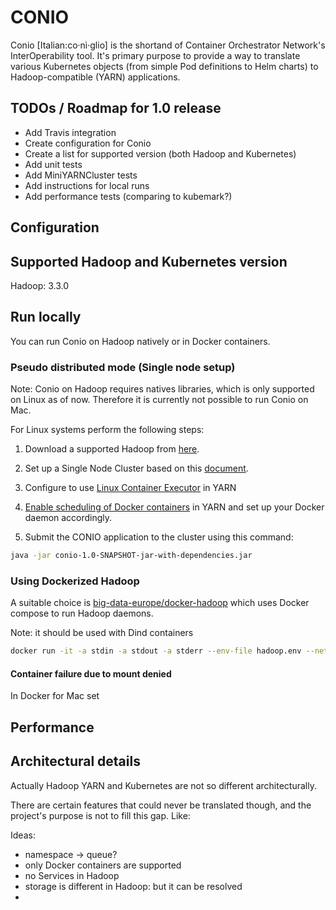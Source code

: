 # CONIO

<!--
TODO: CONIO LOGO??
-->

Conio \[Italian:co·nì·glio\] is the shortand of Container Orchestrator Network's InterOperability tool.
It's primary purpose to provide a way to translate various Kubernetes objects (from simple Pod definitions to Helm charts) to Hadoop-compatible (YARN) applications.

## TODOs / Roadmap for 1.0 release

- Add Travis integration
- Create configuration for Conio
- Create a list for supported version (both Hadoop and Kubernetes)
- Add unit tests
- Add MiniYARNCluster tests
- Add instructions for local runs
- Add performance tests (comparing to kubemark?)

## Configuration

<!--
TODO: write this part

we probably need these configurations:
- what queue should the app be placed in?
  this can be something like: static:"root.conio" or dynamic:"root."+namespace
-
-->

## Supported Hadoop and Kubernetes version

Hadoop: 3.3.0

## Run locally

You can run Conio on Hadoop natively or in Docker containers. 

### Pseudo distributed mode (Single node setup)

Note: Conio on Hadoop requires natives libraries, which is only supported on Linux as of now. 
Therefore it is currently not possible to run Conio on Mac.

For Linux systems perform the following steps:

1. Download a supported Hadoop from [here](https://archive.apache.org/dist/hadoop/common/hadoop-3.3.0/hadoop-3.3.0.tar.gz).

1. Set up a Single Node Cluster based on this [document](https://hadoop.apache.org/docs/current/hadoop-project-dist/hadoop-common/SingleCluster.html).

1. Configure to use [Linux Container Executor](https://hadoop.apache.org/docs/r3.3.0/hadoop-yarn/hadoop-yarn-site/SecureContainer.html#Linux_Secure_Container_Executor) in YARN

1. [Enable scheduling of Docker containers](https://hadoop.apache.org/docs/r3.3.0/hadoop-yarn/hadoop-yarn-site/DockerContainers.html) in YARN and set up your Docker daemon accordingly.

1. Submit the CONIO application to the cluster using this command:
```bash
java -jar conio-1.0-SNAPSHOT-jar-with-dependencies.jar
```

### Using Dockerized Hadoop

A suitable choice is [big-data-europe/docker-hadoop](https://github.com/big-data-europe/docker-hadoop) which uses Docker compose to run Hadoop daemons.

Note: it should be used with Dind containers

```bash
docker run -it -a stdin -a stdout -a stderr --env-file hadoop.env --network docker-hadoop_default conio/base:master -- sudo -u conio java -jar /conio/conio-1.0-SNAPSHOT-jar-with-dependencies.jar -yaml /conio/pod.yaml --queue default
```

#### Container failure due to mount denied

In Docker for Mac set 

## Performance

<!--
TODO: might be interesting to compare on some samples
note: this number does not imply anything
-->

## Architectural details

Actually Hadoop YARN and Kubernetes are not so different architecturally.

There are certain features that could never be translated though, and the project's purpose is not to fill this gap.
Like: <!-- TODO: fill this -->

Ideas:
- namespace -> queue?
- only Docker containers are supported
- no Services in Hadoop
- storage is different in Hadoop: but it can be resolved
-   
